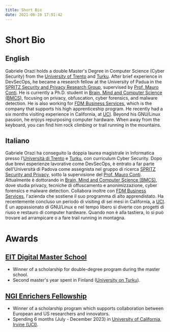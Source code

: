 ```yaml
---
title: Short Bio
date: 2021-06-10 17:51:42
---
```


# Short Bio

## English
Gabriele Orazi holds a double Master's Degree in Computer Science (Cyber Security) from the [University of Trento](https://offertaformativa.unitn.it/en/lm/computer-science/cyber-security) and [Turku](https://www.utu.fi/en/study-at-utu/masters-degree-programme-in-information-and-communication-technology-cyber-security). After brief experience in DevSecOps, he became a research fellow at the University of Padua in the [SPRITZ Security and Privacy Research Group](https://spritz.math.unipd.it/), supervised by [Prof. Mauro Conti](https://www.math.unipd.it/~conti/index.html). He is currently a Ph.D. student in [Brain, Mind and Computer Science (BMCS)](http://hit.psy.unipd.it/BMCS), focusing on privacy, obfuscation, cyber forensics, and malware detection. He is also working for [FDM Business Services](https://fdmservices.it/), which is the company that supports his high apprenticeship program. He recently had a six months visiting experience in California, at [UCI](https://catalogue.uci.edu/donaldbrenschoolofinformationandcomputersciences/departmentofcomputerscience/).  Beyond his GNU/Linux passion, he enjoys repurposing computer hardware. When away from the keyboard, you can find him rock climbing or trail running in the mountains.

## Italiano
Gabriele Orazi ha conseguito la doppia laurea magistrale in Informatica presso l'[Università di Trento](https://offertaformativa.unitn.it/en/lm/computer-science/cyber-security) e [Turku](https://www.utu.fi/en/study-at-utu/masters-degree-programme-in-information-and-communication-technology-cyber-security), con curriculum Cyber Security. Dopo due brevi esperienze lavorative come DevSecOps, è entrato a far parte dell'Università di Padova come assegnista nel gruppo di ricerca [SPRITZ Security and Privacy](https://spritz.math.unipd.it/), sotto la supervisione del [Prof. Mauro Conti](https://www.math.unipd.it/~conti/index.html). Attualmente è dottorando in [Brain, Mind and Computer Science (BMCS)](http://hit.psy.unipd.it/BMCS), dove studia privacy, tecniche di offuscamento e anonimizzazione, cyber forensics e malware detection. Collabora inoltre con [FDM Business Services](https://fdmservices.it/), l'azienda che sostiene il suo programma di alto apprendistato. Ha recentemente concluso un periodo di visiting di sei mesi in California, a [UCI](https://catalogue.uci.edu/donaldbrenschoolofinformationandcomputersciences/departmentofcomputerscience/). È un appassionato di GNU/Linux e nel tempo libero si diverte con progetti di riuso e restauro di computer hardware. Quando non è alla tastiera, lo si può trovare ad arrampicare o a fare trail running in montagna.


# Awards

## [EIT Digital Master School](https://masterschool.eitdigital.eu/)
- Winner of a scholarship for double-degree program during the master school.
- Second master's year spent in Finland ([University on Turku](https://www.utu.fi/en)).

## [NGI Enrichers Fellowship](https://enrichers.ngi.eu/fellow/gabriele-orazi/)
- Winner of a scholarship program which supports collaboration between European and US researchers and innovators.
- Spending 6 months (July - December 2023) in [University of California, Irvine (UCI)](https://uci.edu/).
